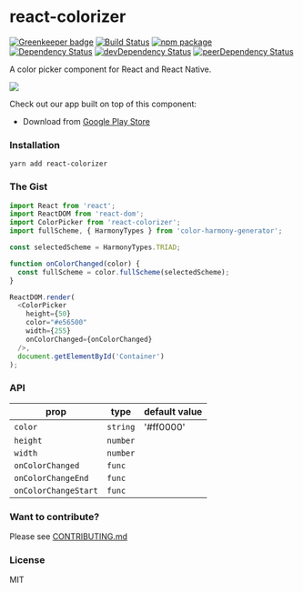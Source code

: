 # react-colorizer

[![Greenkeeper badge](https://badges.greenkeeper.io/andcards/react-colorizer.svg)](https://greenkeeper.io/)
[![Build Status](https://travis-ci.org/andcards/react-colorizer.svg?branch=master)](https://travis-ci.org/andcards/react-colorizer)
[![npm package](https://badge.fury.io/js/react-colorizer.svg)](https://www.npmjs.org/package/react-colorizer)
[![Dependency Status](https://david-dm.org/andcards/react-colorizer.svg)](https://david-dm.org/andcards/react-colorizer)
[![devDependency Status](https://david-dm.org/andcards/react-colorizer/dev-status.svg)](https://david-dm.org/andcards/react-colorizer#info=devDependencies)
[![peerDependency Status](https://david-dm.org/andcards/react-colorizer/peer-status.svg)](https://david-dm.org/andcards/react-colorizer#info=peerDependencies)

A color picker component for React and React Native.

![](https://github.com/andcards/react-colorizer/blob/master/demo.gif)

Check out our app built on top of this component:

- Download from [Google Play Store](https://play.google.com/store/apps/details?id=com.cards.colorizer)

### Installation

```
yarn add react-colorizer
```

### The Gist

```javascript
import React from 'react';
import ReactDOM from 'react-dom';
import ColorPicker from 'react-colorizer';
import fullScheme, { HarmonyTypes } from 'color-harmony-generator';

const selectedScheme = HarmonyTypes.TRIAD;

function onColorChanged(color) {
  const fullScheme = color.fullScheme(selectedScheme);
}

ReactDOM.render(
  <ColorPicker
    height={50}
    color="#e56500"
    width={255}
    onColorChanged={onColorChanged}
  />,
  document.getElementById('Container')
);
```

### API

prop                  | type                 | default value
----------------------|----------------------|--------------
`color`               | `string`             | '#ff0000'
`height`              | `number`             |
`width`               | `number`             |
`onColorChanged`      | `func`               |
`onColorChangeEnd`    | `func`               |
`onColorChangeStart`  | `func`               |

### Want to contribute?

Please see [CONTRIBUTING.md](CONTRIBUTING.md)

### License

MIT
